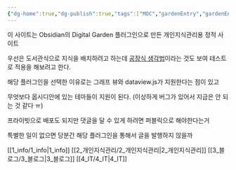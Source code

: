 ```yaml
---
{"dg-home":true,"dg-publish":true,"tags":["MOC","gardenEntry","gardenEntry"],"date created":"2022-12-27T23:38:31+09:00","date updated":"2023-02-01T21:19:55+09:00","permalink":"/digitalGarden/","dgPassFrontmatter":true,"noteIcon":""}
---
```



이 사이트는 Obsidian의 Digital Garden 플러그인으로 만든 개인지식관리용 정적 사이트

우선은 도서관식으로 지식을 배치하려고 하는데 [공장식 생각법](공장식%20생각법.md)이라는 것도 보여 테스트로 적용을 해보려고 한다.

해당 플러그인을 선택한 이유로는 그래프 뷰와 dataview.js가 지원한다는 점이 있고

무엇보다 옵시디안에 있는 테마들이 지원이 된다. (이상하게 버그가 있어서 지금은 안 되는 것 같다 ㅠ)

프라이빗으로 배포도 되지만 댓글을 달 수 있게 하려면 퍼블릭으로 해야한다는거

특별한 일이 없으면 당분간 해당 플러그인을 통해서 글을 발행하지 않을까


 [[1_info/1_info\|1_info]]
 [[2_개인지식관리/2_개인지식관리\|2_개인지식관리]]
 [[3_블로그/3_블로그\|3_블로그]]
 [[4_IT/4_IT\|4_IT]]



<script src="https://giscus.app/client.js"
        data-repo="2zseer/digitalgarden"
        data-repo-id="R_kgDOI3HOiQ"
        data-category="General"
        data-category-id="DIC_kwDOI3HOic4CT3eY"
        data-mapping="url"
        data-strict="0"
        data-reactions-enabled="1"
        data-emit-metadata="0"
        data-input-position="bottom"
        data-theme="dark_dimmed"
        data-lang="ko"
        crossorigin="anonymous"
        async>
</script>